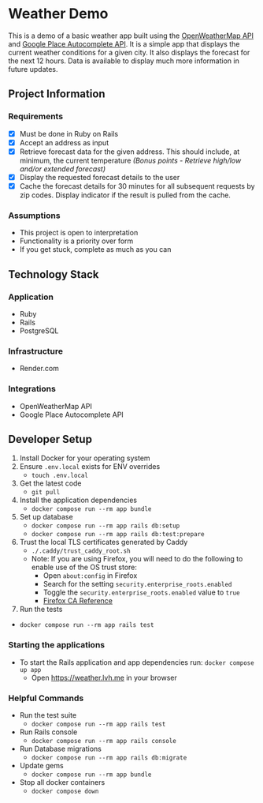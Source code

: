 # Weather Demo

This is a demo of a basic weather app built using the [OpenWeatherMap API](https://openweathermap.org/api) and [Google Place Autocomplete API](https://developers.google.com/maps/documentation/places/web-service/autocomplete). It is a simple app that displays the current weather conditions for a given city. It also displays the forecast for the next 12 hours. Data is available to display much more information in future updates.

## Project Information

### Requirements

* [X] Must be done in Ruby on Rails
* [X] Accept an address as input
* [X] Retrieve forecast data for the given address. This should include, at minimum, the current temperature _(Bonus points - Retrieve high/low and/or extended forecast)_
* [X] Display the requested forecast details to the user
* [X] Cache the forecast details for 30 minutes for all subsequent requests by zip codes. Display indicator if the result is pulled from the cache.

### Assumptions

* This project is open to interpretation
* Functionality is a priority over form
* If you get stuck, complete as much as you can

## Technology Stack

### Application

* Ruby
* Rails
* PostgreSQL

### Infrastructure

* Render.com

### Integrations

* OpenWeatherMap API
* Google Place Autocomplete API

## Developer Setup

1. Install Docker for your operating system
1. Ensure `.env.local` exists for ENV overrides
    * `touch .env.local`
1. Get the latest code
    * `git pull`
1. Install the application dependencies
    * `docker compose run --rm app bundle`
1. Set up database
    * `docker compose run --rm app rails db:setup`
    * `docker compose run --rm app rails db:test:prepare`
1. Trust the local TLS certificates generated by Caddy
    * `./.caddy/trust_caddy_root.sh`
    * Note: If you are using Firefox, you will need to do the following to enable use of the OS trust store:
        * Open `about:config` in Firefox
        * Search for the setting `security.enterprise_roots.enabled`
        * Toggle the `security.enterprise_roots.enabled` value to `true`
        * [Firefox CA Reference](https://support.mozilla.org/en-US/kb/setting-certificate-authorities-firefox)
1. Run the tests

* `docker compose run --rm app rails test`

### Starting the applications

* To start the Rails application and app dependencies run: `docker compose up app`
  * Open <https://weather.lvh.me> in your browser

### Helpful Commands

* Run the test suite
  * `docker compose run --rm app rails test`
* Run Rails console
  * `docker compose run --rm app rails console`
* Run Database migrations
  * `docker compose run --rm app rails db:migrate`
* Update gems
  * `docker compose run --rm app bundle`
* Stop all docker containers
  * `docker compose down`
